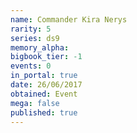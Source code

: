 ```yaml
---
name: Commander Kira Nerys
rarity: 5
series: ds9
memory_alpha:
bigbook_tier: -1
events: 0
in_portal: true
date: 26/06/2017
obtained: Event
mega: false
published: true
---
```



